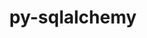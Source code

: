---
title: "py-sqlalchemy"
layout: cache
categories: [package, develop-2023-05-14]
meta: {"versions": ["1.4.45"], "compilers": ["gcc@=11.1.0", "gcc@=7.5.0"], "oss": ["ubuntu18.04", "ubuntu20.04"], "platforms": ["linux"], "targets": ["ppc64le", "x86_64_v3"], "stacks": ["e4s", "e4s-power", "radiuss", "root"], "num_specs": 5, "num_specs_by_stack": {"root": 5, "e4s": 2, "e4s-power": 2, "radiuss": 1}}
spec_details: [{"hash": "ag6mpxs7bekvlaze2kaecojkiakdz63c", "compiler": "gcc@=11.1.0", "versions": ["1.4.45"], "os": "ubuntu20.04", "platform": "linux", "target": "x86_64_v3", "variants": ["backend=none", "build_system=python_pip"], "stacks": ["root", "e4s"], "size": "-", "tarball": "https://binaries.spack.io/develop-2023-05-14/build_cache/linux-ubuntu20.04-x86_64_v3/gcc-11.1.0/py-sqlalchemy-1.4.45/linux-ubuntu20.04-x86_64_v3-gcc-11.1.0-py-sqlalchemy-1.4.45-ag6mpxs7bekvlaze2kaecojkiakdz63c.spack"}, {"hash": "acplnssergnuwaugn3u6mf3d3qxxowy7", "compiler": "gcc@=11.1.0", "versions": ["1.4.45"], "os": "ubuntu20.04", "platform": "linux", "target": "ppc64le", "variants": ["backend=none", "build_system=python_pip"], "stacks": ["e4s-power", "root"], "size": "-", "tarball": "https://binaries.spack.io/develop-2023-05-14/build_cache/linux-ubuntu20.04-ppc64le/gcc-11.1.0/py-sqlalchemy-1.4.45/linux-ubuntu20.04-ppc64le-gcc-11.1.0-py-sqlalchemy-1.4.45-acplnssergnuwaugn3u6mf3d3qxxowy7.spack"}, {"hash": "zdo6wmid5sdxvxs7k6lpluruyzm3cxpg", "compiler": "gcc@=7.5.0", "versions": ["1.4.45"], "os": "ubuntu18.04", "platform": "linux", "target": "x86_64_v3", "variants": ["backend=none", "build_system=python_pip"], "stacks": ["root", "radiuss"], "size": "-", "tarball": "https://binaries.spack.io/develop-2023-05-14/build_cache/linux-ubuntu18.04-x86_64_v3/gcc-7.5.0/py-sqlalchemy-1.4.45/linux-ubuntu18.04-x86_64_v3-gcc-7.5.0-py-sqlalchemy-1.4.45-zdo6wmid5sdxvxs7k6lpluruyzm3cxpg.spack"}, {"hash": "zo6l6d66e32whqkugwv3jbxkmwvmwcz6", "compiler": "gcc@=11.1.0", "versions": ["1.4.45"], "os": "ubuntu20.04", "platform": "linux", "target": "ppc64le", "variants": ["backend=none", "build_system=python_pip"], "stacks": ["e4s-power", "root"], "size": "-", "tarball": "https://binaries.spack.io/develop-2023-05-14/build_cache/linux-ubuntu20.04-ppc64le/gcc-11.1.0/py-sqlalchemy-1.4.45/linux-ubuntu20.04-ppc64le-gcc-11.1.0-py-sqlalchemy-1.4.45-zo6l6d66e32whqkugwv3jbxkmwvmwcz6.spack"}, {"hash": "q55aimthkv63khl7ibhu4ryf63enc46f", "compiler": "gcc@=11.1.0", "versions": ["1.4.45"], "os": "ubuntu20.04", "platform": "linux", "target": "x86_64_v3", "variants": ["backend=none", "build_system=python_pip"], "stacks": ["root", "e4s"], "size": "-", "tarball": "https://binaries.spack.io/develop-2023-05-14/build_cache/linux-ubuntu20.04-x86_64_v3/gcc-11.1.0/py-sqlalchemy-1.4.45/linux-ubuntu20.04-x86_64_v3-gcc-11.1.0-py-sqlalchemy-1.4.45-q55aimthkv63khl7ibhu4ryf63enc46f.spack"}]
---
